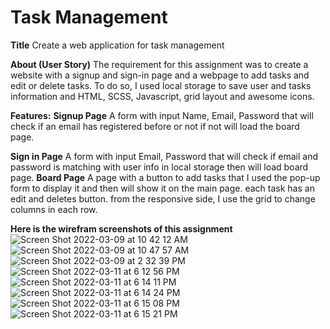 # Task Management
**Title**
Create a web application for task management

**About (User Story)**
The requirement for this assignment was to create a website with a signup and sign-in page and a webpage to add tasks and edit or delete tasks. To do so, I used local storage to save user and tasks information and HTML, SCSS, Javascript, grid layout and awesome icons.

**Features:**
**Signup Page**
A form with input Name, Email, Password that will check if an email has registered before or not if not will load the board page.

**Sign in Page**
A form with input Email, Password that will check if email and password is matching with user info in local storage then will load board page.
**Board Page**
A page with a button to add tasks that I used the pop-up form to display it and then will show it on the main page. each task has an edit and deletes button. 
from the responsive side, I use the grid to change columns in each row. 


**Here is the wirefram screenshots of this assignment**
![Screen Shot 2022-03-09 at 10 42 12 AM](https://user-images.githubusercontent.com/89866910/158000609-a1e7fdd9-28d0-449e-ba64-3d640dd3d835.png)
![Screen Shot 2022-03-09 at 10 47 57 AM](https://user-images.githubusercontent.com/89866910/158000613-caa499bd-e046-4460-b78b-927c9c83c6ab.png)
![Screen Shot 2022-03-09 at 2 32 39 PM](https://user-images.githubusercontent.com/89866910/158000616-f30e0019-a651-46c4-94be-5e63a5642076.png)
![Screen Shot 2022-03-11 at 6 12 56 PM](https://user-images.githubusercontent.com/89866910/158000556-d55adbd6-37d7-4910-9e00-751f4a9c044f.png)
![Screen Shot 2022-03-11 at 6 14 11 PM](https://user-images.githubusercontent.com/89866910/158000557-ee2aa32c-3c65-479e-b5a6-8c72768401ff.png)
![Screen Shot 2022-03-11 at 6 14 24 PM](https://user-images.githubusercontent.com/89866910/158000559-c6bf04bc-d572-4afd-b8c1-6ed86ea8cfb9.png)
![Screen Shot 2022-03-11 at 6 15 08 PM](https://user-images.githubusercontent.com/89866910/158000562-2c484dc8-65b8-4a46-99d5-856ba4b13e9e.png)
![Screen Shot 2022-03-11 at 6 15 21 PM](https://user-images.githubusercontent.com/89866910/158000566-1c6da0bb-0ceb-41f4-9258-a409d10263f3.png)
